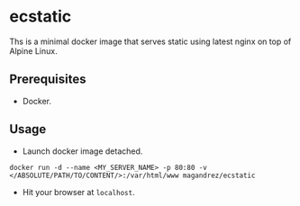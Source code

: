 # ecstatic

Ths is a minimal docker image that serves static using latest nginx on top of Alpine Linux.

## Prerequisites

- Docker.

## Usage

- Launch docker image detached.

`docker run -d --name <MY_SERVER_NAME> -p 80:80 -v </ABSOLUTE/PATH/TO/CONTENT/>:/var/html/www magandrez/ecstatic`

- Hit your browser at `localhost`.
